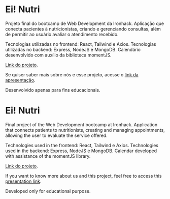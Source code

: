 # Ei! Nutri

Projeto final do bootcamp de Web Development da Ironhack. Aplicação que conecta pacientes à nutricionistas, criando e gerenciando consultas, além de permitir ao usuário avaliar o atendimento recebido.

Tecnologias utilizadas no frontend: React, Tailwind e Axios.
Tecnologias utilizadas no backend: Express, NodeJS e MongoDB.
Calendário desenvolvido com auxílio da biblioteca momentJS.

[Link do projeto](https://ei-nutri.netlify.app/).

Se quiser saber mais sobre nós e esse projeto, acesse o [link da apresentação](https://docs.google.com/presentation/d/1PZqMX0HeLjYEzfP-wkv3QjAR9WNWLUA5isHyr_CrXX0/edit?usp=sharing).

Desenvolvido apenas para fins educacionais.


# Ei! Nutri

Final project of the Web Development bootcamp at Ironhack. Application that connects patients to nutritionists, creating and managing appointments, allowing the user to evaluate the service offered.

Technologies used in the frontend: React, Tailwind e Axios.
Technologies used in the backend: Express, NodeJS e MongoDB.
Calendar developed with assistance of the momentJS library.

[Link do projeto](https://ei-nutri.netlify.app/).

If you want to know more about us and this project, feel free to access this [presentation link](https://docs.google.com/presentation/d/1PZqMX0HeLjYEzfP-wkv3QjAR9WNWLUA5isHyr_CrXX0/edit?usp=sharing).

Developed only for educational purpose.